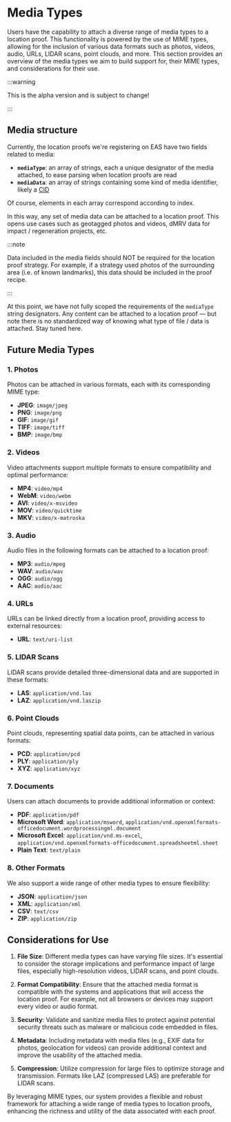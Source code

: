 # Media Types

Users have the capability to attach a diverse range of media types to a location proof. This functionality is powered by the use of MIME
types, allowing for the inclusion of various data formats such as photos, videos, audio, URLs, LIDAR scans, point clouds, and more. This
section provides an overview of the media types we aim to build support for, their MIME types, and considerations for their use.

:::warning

This is the alpha version and is subject to change!

:::

## Media structure

Currently, the location proofs we're registering on EAS have two fields related to media:

- **`mediaType`**: an array of strings, each a unique designator of the media attached, to ease parsing when location proofs are read
- **`mediaData`**: an array of strings containing some kind of media identifier, likely a
  [CID](https://docs.ipfs.tech/concepts/content-addressing/)

Of course, elements in each array correspond according to index.

In this way, any set of media data can be attached to a location proof. This opens use cases such as geotagged photos and videos, dMRV data
for impact / regeneration projects, etc.

:::note

Data included in the media fields should NOT be required for the location proof strategy. For example, if a strategy used photos of the
surrounding area (i.e. of known landmarks), this data should be included in the proof recipe.

:::

At this point, we have not fully scoped the requirements of the `mediaType` string designators. Any content can be attached to a location
proof — but note there is no standardized way of knowing what type of file / data is attached. Stay tuned here.

## Future Media Types

### 1. Photos

Photos can be attached in various formats, each with its corresponding MIME type:

- **JPEG**: `image/jpeg`
- **PNG**: `image/png`
- **GIF**: `image/gif`
- **TIFF**: `image/tiff`
- **BMP**: `image/bmp`

### 2. Videos

Video attachments support multiple formats to ensure compatibility and optimal performance:

- **MP4**: `video/mp4`
- **WebM**: `video/webm`
- **AVI**: `video/x-msvideo`
- **MOV**: `video/quicktime`
- **MKV**: `video/x-matroska`

### 3. Audio

Audio files in the following formats can be attached to a location proof:

- **MP3**: `audio/mpeg`
- **WAV**: `audio/wav`
- **OGG**: `audio/ogg`
- **AAC**: `audio/aac`

### 4. URLs

URLs can be linked directly from a location proof, providing access to external resources:

- **URL**: `text/uri-list`

### 5. LIDAR Scans

LIDAR scans provide detailed three-dimensional data and are supported in these formats:

- **LAS**: `application/vnd.las`
- **LAZ**: `application/vnd.laszip`

### 6. Point Clouds

Point clouds, representing spatial data points, can be attached in various formats:

- **PCD**: `application/pcd`
- **PLY**: `application/ply`
- **XYZ**: `application/xyz`

### 7. Documents

Users can attach documents to provide additional information or context:

- **PDF**: `application/pdf`
- **Microsoft Word**: `application/msword`, `application/vnd.openxmlformats-officedocument.wordprocessingml.document`
- **Microsoft Excel**: `application/vnd.ms-excel`, `application/vnd.openxmlformats-officedocument.spreadsheetml.sheet`
- **Plain Text**: `text/plain`

### 8. Other Formats

We also support a wide range of other media types to ensure flexibility:

- **JSON**: `application/json`
- **XML**: `application/xml`
- **CSV**: `text/csv`
- **ZIP**: `application/zip`

## Considerations for Use

1. **File Size**: Different media types can have varying file sizes. It's essential to consider the storage implications and performance
   impact of large files, especially high-resolution videos, LIDAR scans, and point clouds.
2. **Format Compatibility**: Ensure that the attached media format is compatible with the systems and applications that will access the
   location proof. For example, not all browsers or devices may support every video or audio format.

3. **Security**: Validate and sanitize media files to protect against potential security threats such as malware or malicious code embedded
   in files.

4. **Metadata**: Including metadata with media files (e.g., EXIF data for photos, geolocation for videos) can provide additional context and
   improve the usability of the attached media.

5. **Compression**: Utilize compression for large files to optimize storage and transmission. Formats like LAZ (compressed LAS) are
   preferable for LIDAR scans.

By leveraging MIME types, our system provides a flexible and robust framework for attaching a wide range of media types to location proofs,
enhancing the richness and utility of the data associated with each proof.
